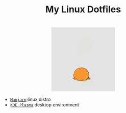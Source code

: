<div align='center'>
    <h1>My Linux Dotfiles<h1>
    <h3>
    	<img src='Pictures/images/Icons/torchic-torchic-playing.gif' align='center' height='200px'>
    </h3>
</div>

- [`Manjaro`](https://manjaro.org/) linux distro
- [`KDE Plasma`](https://kde.org/) desktop environment
